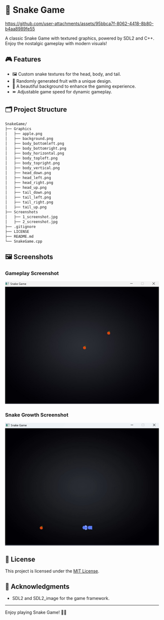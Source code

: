 # 🐍 Snake Game


https://github.com/user-attachments/assets/95bbca7f-8062-4418-8b80-b4aa8989fe55


A classic Snake Game with textured graphics, powered by SDL2 and C++. Enjoy the nostalgic gameplay with modern visuals!

## 🎮 Features

- 🖼️ Custom snake textures for the head, body, and tail.
- 🍎 Randomly generated fruit with a unique design.
- 🌌 A beautiful background to enhance the gaming experience.
- ⏩ Adjustable game speed for dynamic gameplay.

## 🗂️ Project Structure

```
SnakeGame/
├── Graphics
│   ├── apple.png
│   ├── background.png
│   ├── body_bottomleft.png
│   ├── body_bottomright.png
│   ├── body_horizontal.png
│   ├── body_topleft.png
│   ├── body_topright.png
│   ├── body_vertical.png
│   ├── head_down.png
│   ├── head_left.png
│   ├── head_right.png
│   ├── head_up.png
│   ├── tail_down.png
│   ├── tail_left.png
│   ├── tail_right.png
│   ├── tail_up.png
├── Screenshots
│   ├── 1_screenshot.jpg
│   ├── 2_screenshot.jpg
├── .gitignore
├── LICENSE
├── README.md
└── SnakeGame.cpp
```
## 🖼️ Screenshots

### Gameplay Screenshot
![Gameplay Screenshot](Screenshots/1_screenshot.jpg)

### Snake Growth Screenshot
![Snake Growth Screenshot](Screenshots/2_screenshot.jpg)

## 📜 License

This project is licensed under the [MIT License](LICENSE).

## 🙏 Acknowledgments

- SDL2 and SDL2_image for the game framework.

---
Enjoy playing Snake Game! 🐍🍎


